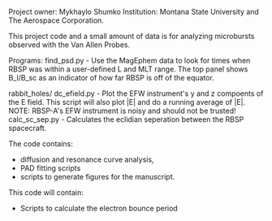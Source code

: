 Project owner: Mykhaylo Shumko
Institution: Montana State University and The Aerospace Corporation.

This project code and a small amount of data is for analyzing microbursts observed with the Van Allen Probes.

Programs:
find_psd.py - Use the MagEphem data to look for times when RBSP was within
    a user-defined L and MLT range. The top panel shows B_l/B_sc as an 
    indicator of how far RBSP is off of the equator.

rabbit_holes/
    dc_efield.py - Plot the EFW instrument's y and z compoents of the E field.
        This script will also plot |E| and do a running average of |E|.        
        NOTE: RBSP-A's EFW instrument is noisy and should not be trusted!
    calc_sc_sep.py - Calculates the eclidian seperation between the RBSP
        spacecraft.
        

The code contains:
- diffusion and resonance curve analysis, 
- PAD fitting scripts
- scripts to generate figures for the manuscript.

This code will contain:
- Scripts to calculate the electron bounce period
